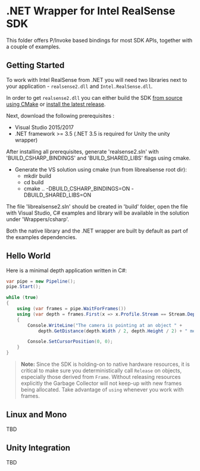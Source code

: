 # .NET Wrapper for Intel RealSense SDK

This folder offers P/Invoke based bindings for most SDK APIs, together with a couple of examples.

## Getting Started

To work with Intel RealSense from .NET you will need two libraries next to your application - `realsense2.dll` and `Intel.RealSense.dll`. 

In order to get `realsense2.dll` you can either build the SDK [from source using CMake](https://github.com/IntelRealSense/librealsense/blob/master/doc/installation_windows.md) or [install the latest release](https://github.com/IntelRealSense/librealsense/blob/master/doc/distribution_windows.md).

Next, download the following prerequisites :

* Visual Studio 2015/2017
* .NET framework >= 3.5 (.NET 3.5 is required for Unity the unity wrapper)


After installing all prerequisites, generate 'realsense2.sln' with 'BUILD_CSHARP_BINDINGS' and 'BUILD_SHARED_LIBS' flags using cmake.

- Generate the VS solution using cmake (run from librealsense root dir):
  - mkdir build
  - cd build
  - cmake .. -DBUILD_CSHARP_BINDINGS=ON -DBUILD_SHARED_LIBS=ON

The file 'librealsense2.sln' should be created in 'build' folder, open the file with Visual Studio, C# examples and library will be available in the solution under 'Wrappers/csharp'.

Both the native library and the .NET wrapper are built by default as part of the examples dependencies.

## Hello World

Here is a minimal depth application written in C#: 

```cs
var pipe = new Pipeline();
pipe.Start();

while (true)
{
    using (var frames = pipe.WaitForFrames())
    using (var depth = frames.First(x => x.Profile.Stream == Stream.Depth) as DepthFrame)
    {
        Console.WriteLine("The camera is pointing at an object " +
            depth.GetDistance(depth.Width / 2, depth.Height / 2) + " meters away\t");

        Console.SetCursorPosition(0, 0);
    }
}
```

> **Note:** Since the SDK is holding-on to native hardware resources, it is critical to make sure you deterministically call `Release` on objects, especially those derived from `Frame`. Without releasing resources explicitly the Garbage Collector will not keep-up with new frames being allocated. Take advantage of `using` whenever you work with frames. 

## Linux and Mono

TBD

## Unity Integration 

TBD
